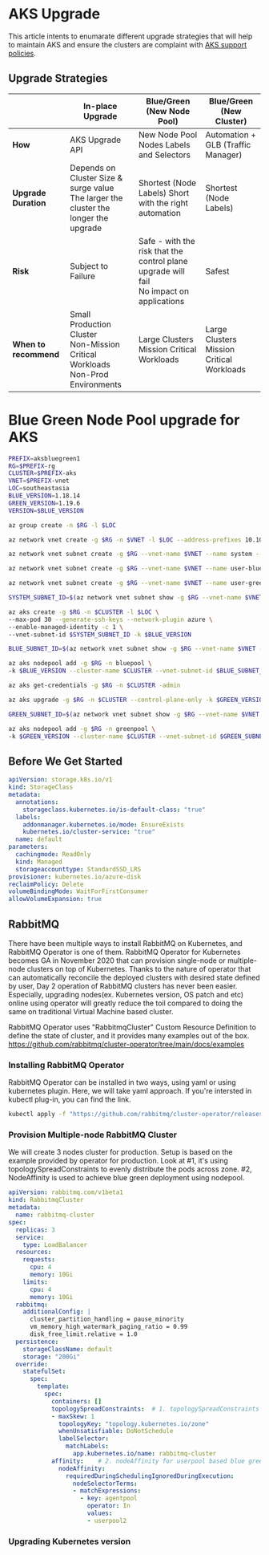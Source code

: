# AKS Upgrade
This article intents to enumarate different upgrade strategies that will help to maintain AKS and ensure the clusters are complaint with [AKS support policies](https://docs.microsoft.com/en-us/azure/aks/support-policies).

## Upgrade Strategies


|                           | In-place Upgrade | Blue/Green (New Node Pool) | Blue/Green (New Cluster) |
|---------------------------------|---------------------------------|---------------------------------|---------------------------------|
| **How**       | AKS Upgrade API | New Node Pool <br /> Nodes Labels and Selectors| Automation + GLB (Traffic Manager) |
| **Upgrade Duration** | Depends on Cluster Size & surge value <br /> The larger the cluster the longer the upgrade | Shortest (Node Labels) Short with the right automation | Shortest (Node Labels) |
| **Risk** | Subject to Failure | Safe - with the risk that the control plane upgrade will fail <br /> No impact on applications | Safest |
| **When to recommend** | Small Production Cluster <br /> Non-Mission Critical <br /> Workloads <br /> Non-Prod Environments | Large Clusters <br /> Mission Critical Workloads | Large Clusters <br /> Mission Critical Workloads 

# Blue Green Node Pool upgrade for AKS

```bash
PREFIX=aksbluegreen1
RG=$PREFIX-rg
CLUSTER=$PREFIX-aks
VNET=$PREFIX-vnet
LOC=southeastasia
BLUE_VERSION=1.18.14
GREEN_VERSION=1.19.6
VERSION=$BLUE_VERSION

az group create -n $RG -l $LOC

az network vnet create -g $RG -n $VNET -l $LOC --address-prefixes 10.100.0.0/22

az network vnet subnet create -g $RG --vnet-name $VNET --name system --address-prefixes 10.100.0.0/24

az network vnet subnet create -g $RG --vnet-name $VNET --name user-blue --address-prefixes 10.100.1.0/24

az network vnet subnet create -g $RG --vnet-name $VNET --name user-green --address-prefixes 10.100.2.0/24

SYSTEM_SUBNET_ID=$(az network vnet subnet show -g $RG --vnet-name $VNET --name system --query id -o tsv)

az aks create -g $RG -n $CLUSTER -l $LOC \
--max-pod 30 --generate-ssh-keys --network-plugin azure \
--enable-managed-identity -c 1 \
--vnet-subnet-id $SYSTEM_SUBNET_ID -k $BLUE_VERSION

BLUE_SUBNET_ID=$(az network vnet subnet show -g $RG --vnet-name $VNET --name user-blue --query id -o tsv)

az aks nodepool add -g $RG -n bluepool \
-k $BLUE_VERSION --cluster-name $CLUSTER --vnet-subnet-id $BLUE_SUBNET_ID

az aks get-credentials -g $RG -n $CLUSTER -admin

az aks upgrade -g $RG -n $CLUSTER --control-plane-only -k $GREEN_VERSION

GREEN_SUBNET_ID=$(az network vnet subnet show -g $RG --vnet-name $VNET --name user-blue --query id -o tsv)

az aks nodepool add -g $RG -n greenpool \
-k $GREEN_VERSION --cluster-name $CLUSTER --vnet-subnet-id $GREEN_SUBNET_ID

```


## Before We Get Started

```yaml
apiVersion: storage.k8s.io/v1
kind: StorageClass
metadata:
  annotations:
    storageclass.kubernetes.io/is-default-class: "true"
  labels:
    addonmanager.kubernetes.io/mode: EnsureExists
    kubernetes.io/cluster-service: "true"
  name: default
parameters:
  cachingmode: ReadOnly
  kind: Managed
  storageaccounttype: StandardSSD_LRS
provisioner: kubernetes.io/azure-disk
reclaimPolicy: Delete
volumeBindingMode: WaitForFirstConsumer
allowVolumeExpansion: true
```


## RabbitMQ 

There have been multiple ways to install RabbitMQ on Kubernetes, and RabbitMQ Operator is one of them. RabbitMQ Operator for Kubernetes becomes GA in November 2020 that can provision single-node or multiple-node clusters on top of Kubernetes. Thanks to the nature of operator that can automatically reconcile the deployed clusters with desired state defined by user, Day 2 operation of RabbitMQ clusters has never been easier. Especially, upgrading nodes(ex. Kubernetes version, OS patch and etc) online using operator will greatly reduce the toil compared to doing the same on traditional Virtual Machine based cluster. 

RabbitMQ Operator uses "RabbitmqCluster" Custom Resource Definition to define the state of cluster, and it provides many examples out of the box. https://github.com/rabbitmq/cluster-operator/tree/main/docs/examples


### Installing RabbitMQ Operator

RabbitMQ Operator can be installed in two ways, using yaml or using kubernetes plugin. Here, we will take yaml approach. If you're intersted in kubectl plug-in, you can find the link. 


```bash
kubectl apply -f "https://github.com/rabbitmq/cluster-operator/releases/latest/download/cluster-operator.yml"
```

### Provision Multiple-node RabbitMQ Cluster

We will create 3 nodes cluster for production. Setup is based on the example provided by operator for production. Look at #1, it's using topologySpreadConstraints to evenly distribute the pods across zone. #2, NodeAffinity is used to achieve blue green deployment using nodepool. 


```yaml
apiVersion: rabbitmq.com/v1beta1
kind: RabbitmqCluster
metadata:
  name: rabbitmq-cluster
spec:
  replicas: 3
  service:
    type: LoadBalancer
  resources:
    requests:
      cpu: 4
      memory: 10Gi
    limits:
      cpu: 4
      memory: 10Gi
  rabbitmq:
    additionalConfig: |
      cluster_partition_handling = pause_minority
      vm_memory_high_watermark_paging_ratio = 0.99
      disk_free_limit.relative = 1.0
  persistence:
    storageClassName: default
    storage: "200Gi"
  override:
    statefulSet:
      spec:
        template:
          spec:
            containers: []
            topologySpreadConstraints:  # 1. topologySpreadConstraints for better pod distribution
            - maxSkew: 1
              topologyKey: "topology.kubernetes.io/zone"
              whenUnsatisfiable: DoNotSchedule
              labelSelector:
                matchLabels:
                  app.kubernetes.io/name: rabbitmq-cluster
            affinity:    # 2. nodeAffinity for userpool based blue green deployment
              nodeAffinity:
                requiredDuringSchedulingIgnoredDuringExecution:
                  nodeSelectorTerms:
                  - matchExpressions:
                    - key: agentpool
                      operator: In
                      values:
                      - userpool2
```


### Upgrading Kubernetes version



